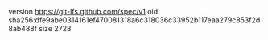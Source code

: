 version https://git-lfs.github.com/spec/v1
oid sha256:dfe9abe0314161ef470081318a6c318036c33952b117eaa279c853f2d8ab488f
size 2728
